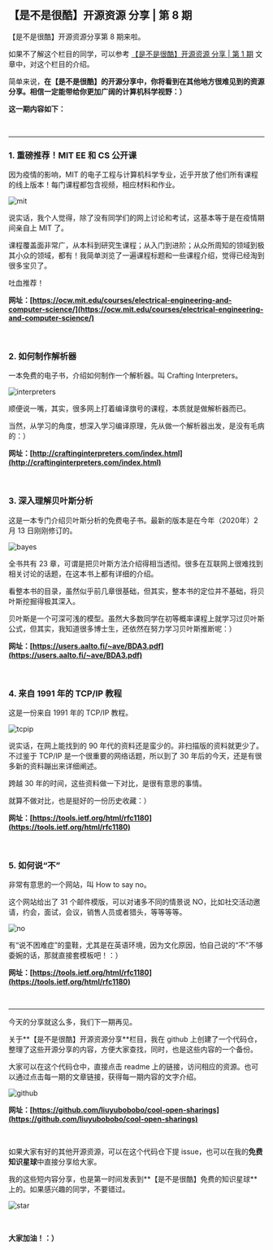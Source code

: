 ## 【是不是很酷】开源资源 分享 | 第 8 期

【是不是很酷】开源资源分享第 8 期来啦。

如果不了解这个栏目的同学，可以参考 [【是不是很酷】开源资源 分享 | 第 1 期](../001/) 文章中，对这个栏目的介绍。

简单来说，**在【是不是很酷】的开源分享中，你将看到在其他地方很难见到的资源分享。相信一定能带给你更加广阔的计算机科学视野：）**

**这一期内容如下：**

<br/>

---

### 1. 重磅推荐！MIT EE 和 CS 公开课

因为疫情的影响，MIT 的电子工程与计算机科学专业，近乎开放了他们所有课程的线上版本！每门课程都包含视频，相应材料和作业。

![mit](mit.png)

说实话，我个人觉得，除了没有同学们的网上讨论和考试，这基本等于是在疫情期间亲自上 MIT 了。

课程覆盖面非常广，从本科到研究生课程；从入门到进阶；从众所周知的领域到极其小众的领域，都有！我简单浏览了一遍课程标题和一些课程介绍，觉得已经淘到很多宝贝了。

吐血推荐！

**网址：[https://ocw.mit.edu/courses/electrical-engineering-and-computer-science/](https://ocw.mit.edu/courses/electrical-engineering-and-computer-science/)**

<br/>

### 2. 如何制作解析器

一本免费的电子书，介绍如何制作一个解析器。叫 Crafting Interpreters。

![interpreters](interpreters.png)

顺便说一嘴，其实，很多网上打着编译旗号的课程，本质就是做解析器而已。

当然，从学习的角度，想深入学习编译原理，先从做一个解析器出发，是没有毛病的：）

**网址：[http://craftinginterpreters.com/index.html](http://craftinginterpreters.com/index.html)**

<br/>

### 3. 深入理解贝叶斯分析

这是一本专门介绍贝叶斯分析的免费电子书。最新的版本是在今年（2020年）2 月 13 日刚刚修订的。

![bayes](bayes.png)

全书共有 23 章，可谓是把贝叶斯方法介绍得相当透彻。很多在互联网上很难找到相关讨论的话题，在这本书上都有详细的介绍。

看整本书的目录，虽然似乎前几章很基础，但其实，整本书的定位并不基础，将贝叶斯挖掘得极其深入。

贝叶斯是一个可深可浅的模型。虽然大多数同学在初等概率课程上就学习过贝叶斯公式，但其实，我知道很多博士生，还依然在努力学习贝叶斯推断呢：） 

**网址：[https://users.aalto.fi/~ave/BDA3.pdf](https://users.aalto.fi/~ave/BDA3.pdf)**

<br/>

### 4. 来自 1991 年的 TCP/IP 教程

这是一份来自 1991 年的 TCP/IP 教程。

![tcpip](tcpip.png)

说实话，在网上能找到的 90 年代的资料还是蛮少的。非扫描版的资料就更少了。不过鉴于 TCP/IP 是一个很重要的网络话题，所以到了 30 年后的今天，还是有很多新的资料蹦出来详细阐述。

跨越 30 年的时间，这些资料做一下对比，是很有意思的事情。

就算不做对比，也是挺好的一份历史收藏：）

**网址：[https://tools.ietf.org/html/rfc1180](https://tools.ietf.org/html/rfc1180)**

<br/>

### 5. 如何说“不”

非常有意思的一个网站，叫 How to say no。

这个网站给出了 31 个邮件模版，可以对诸多不同的情景说 NO，比如社交活动邀请，约会，面试，会议，销售人员或者猎头，等等等等。

![no](no.png)

有“说不困难症”的童鞋，尤其是在英语环境，因为文化原因，怕自己说的“不”不够委婉的话，那就直接套模板吧！：）

**网址：[https://tools.ietf.org/html/rfc1180](https://tools.ietf.org/html/rfc1180)**

<br/>

---

今天的分享就这么多，我们下一期再见。

关于**【是不是很酷】开源资源分享**栏目，我在 github 上创建了一个代码仓，整理了这些开源分享的内容，方便大家查找，同时，也是这些内容的一个备份。

大家可以在这个代码仓中，直接点击 readme 上的链接，访问相应的资源。也可以通过点击每一期的文章链接，获得每一期内容的文字介绍。

![github](github.png)

**网址：[https://github.com/liuyubobobo/cool-open-sharings](https://github.com/liuyubobobo/cool-open-sharings)**

<br/>

如果大家有好的其他开源资源，可以在这个代码仓下提 issue，也可以在我的**免费知识星球**中直接分享给大家。

我的这些短内容分享，也是第一时间发表到**【是不是很酷】免费的知识星球**上的。如果感兴趣的同学，不要错过。

![star](star.png)

<br/>

**大家加油！：）**
